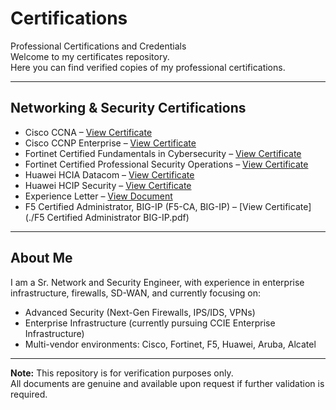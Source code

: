 # Certifications  
Professional Certifications and Credentials  
Welcome to my certificates repository.  
Here you can find verified copies of my professional certifications.  

---

## Networking & Security Certifications  

- Cisco CCNA – [View Certificate](<./Cisco Certified Network Associate certificate.pdf>)  
- Cisco CCNP Enterprise – [View Certificate](<./Cisco Certified Network Professional Enterprise certificate.pdf>)  
- Fortinet Certified Fundamentals in Cybersecurity – [View Certificate](<./Fortinet Certified Fundamentals in Cybersecurity.pdf>)  
- Fortinet Certified Professional Security Operations – [View Certificate](<./Fortinet Certified Professional Security Operations.pdf>)  
- Huawei HCIA Datacom – [View Certificate](<./Hani Hussein HCIA Datacom.pdf>)  
- Huawei HCIP Security – [View Certificate](<./HCIP Security.pdf>)  
- Experience Letter – [View Document](<./Experiance Letter.pdf>)  
- F5 Certified Administrator, BIG-IP (F5-CA, BIG-IP) – [View Certificate](./F5 Certified Administrator BIG-IP.pdf)


---

## About Me  
I am a Sr. Network and Security Engineer, with experience in enterprise infrastructure, firewalls, SD-WAN, and currently focusing on:  

- Advanced Security (Next-Gen Firewalls, IPS/IDS, VPNs)  
- Enterprise Infrastructure (currently pursuing CCIE Enterprise Infrastructure)
- Multi-vendor environments: Cisco, Fortinet, F5, Huawei, Aruba, Alcatel  

---

**Note:** This repository is for verification purposes only.  
All documents are genuine and available upon request if further validation is required.  
